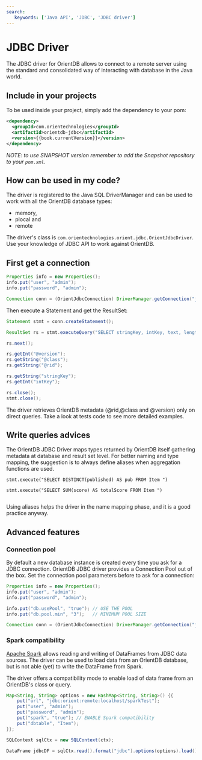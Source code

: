 ```yaml
---
search:
   keywords: ['Java API', 'JDBC', 'JDBC driver']
---
```


# JDBC Driver

The JDBC driver for OrientDB allows to connect to a remote server using the standard and consolidated way of interacting with database in the Java world.

## Include in your projects

To be used inside your project, simply add the dependency to your pom:

```xml
<dependency>
  <groupId>com.orientechnologies</groupId>
  <artifactId>orientdb-jdbc</artifactId>
  <version>{{book.currentVersion}}</version>
</dependency>
```
_NOTE: to use SNAPSHOT version remember to add the Snapshot repository to your ```pom.xml```._

## How can be used in my code?

The driver is registered to the Java SQL DriverManager and can be used to work with all the OrientDB database types:
- memory,
- plocal and
- remote

The driver's class is ```com.orientechnologies.orient.jdbc.OrientJdbcDriver```. Use your knowledge of JDBC API to work against OrientDB.

## First get a connection

```java
Properties info = new Properties();
info.put("user", "admin");
info.put("password", "admin");

Connection conn = (OrientJdbcConnection) DriverManager.getConnection("jdbc:orient:remote:localhost/test", info);
```

Then execute a Statement and get the ResultSet:

```java
Statement stmt = conn.createStatement();

ResultSet rs = stmt.executeQuery("SELECT stringKey, intKey, text, length, date FROM Item");

rs.next();

rs.getInt("@version");
rs.getString("@class");
rs.getString("@rid");

rs.getString("stringKey");
rs.getInt("intKey");

rs.close();
stmt.close();
```

The driver retrieves OrientDB metadata (@rid,@class and @version) only on direct queries. Take a look at tests code to see more detailed examples.

## Write queries advices

The OrientDB JDBC Driver maps types returned by OrientDB itself gathering metadata at database and result set level. For better naming and type mapping, the suggestion is to always define aliases when aggregation functions are used.
 
```
stmt.execute("SELECT DISTINCT(published) AS pub FROM Item ")
 
stmt.execute("SELECT SUM(score) AS totalScore FROM Item ")
 
```

Using aliases helps the driver in the name mapping phase, and it is a good practice anyway.

## Advanced features

### Connection pool
By default a new database instance is created every time you ask for a JDBC connection. OrientDB JDBC driver provides a Connection Pool out of the box. Set the connection pool parameters before to ask for a connection:

```java
Properties info = new Properties();
info.put("user", "admin");
info.put("password", "admin");

info.put("db.usePool", "true"); // USE THE POOL
info.put("db.pool.min", "3");   // MINIMUM POOL SIZE

Connection conn = (OrientJdbcConnection) DriverManager.getConnection("jdbc:orient:remote:localhost/test", info);
```

### Spark compatibility

[Apache Spark](http://spark.apache.org/) allows reading and writing of DataFrames from JDBC data sources. 
The driver can be used to load data from an OrientDB database, but is not able (yet) to write the DataFrame from Spark.
 
The driver offers a compatibility mode to enable load of data frame from an OrientDB's class or query. 

```java
Map<String, String> options = new HashMap<String, String>() {{
    put("url", "jdbc:orient:remote:localhost/sparkTest");
    put("user", "admin");
    put("password", "admin");
    put("spark", "true"); // ENABLE Spark compatibility
    put("dbtable", "Item");
}};

SQLContext sqlCtx = new SQLContext(ctx);

DataFrame jdbcDF = sqlCtx.read().format("jdbc").options(options).load();
```
